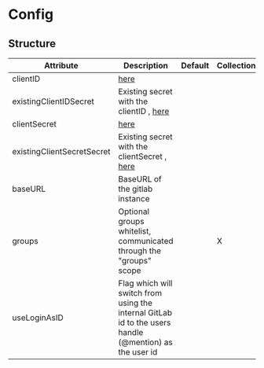 # Config 
 

## Structure 
 

| Attribute                  | Description                                                                                             | Default | Collection | Map  |
| -------------------------- | ------------------------------------------------------------------------------------------------------- | ------- | ---------- | ---  |
| clientID                   | [here](secret/Secret/Secret.md)                                                                         |         |            |      |
| existingClientIDSecret     | Existing secret with the clientID , [here](secret/Existing/Existing.md)                                 |         |            |      |
| clientSecret               | [here](secret/Secret/Secret.md)                                                                         |         |            |      |
| existingClientSecretSecret | Existing secret with the clientSecret , [here](secret/Existing/Existing.md)                             |         |            |      |
| baseURL                    | BaseURL of the gitlab instance                                                                          |         |            |      |
| groups                     | Optional groups whitelist, communicated through the "groups" scope                                      |         | X          |      |
| useLoginAsID               | Flag which will switch from using the internal GitLab id to the users handle (@mention) as the user id  |         |            |      |